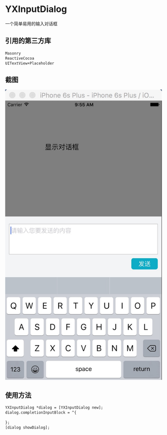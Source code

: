 # YXInputDialog
一个简单易用的输入对话框

## 引用的第三方库
```
Masonry
ReactiveCocoa
UITextView+Placeholder
```
## 截图
![image](https://github.com/yuxiangq/YXInputDialog/blob/develop/screenshots/inputdialog.png)

## 使用方法
```
YXInputDialog *dialog = [YXInputDialog new];
dialog.completionInputBlock = ^{
        
};
[dialog showDialog];
```
